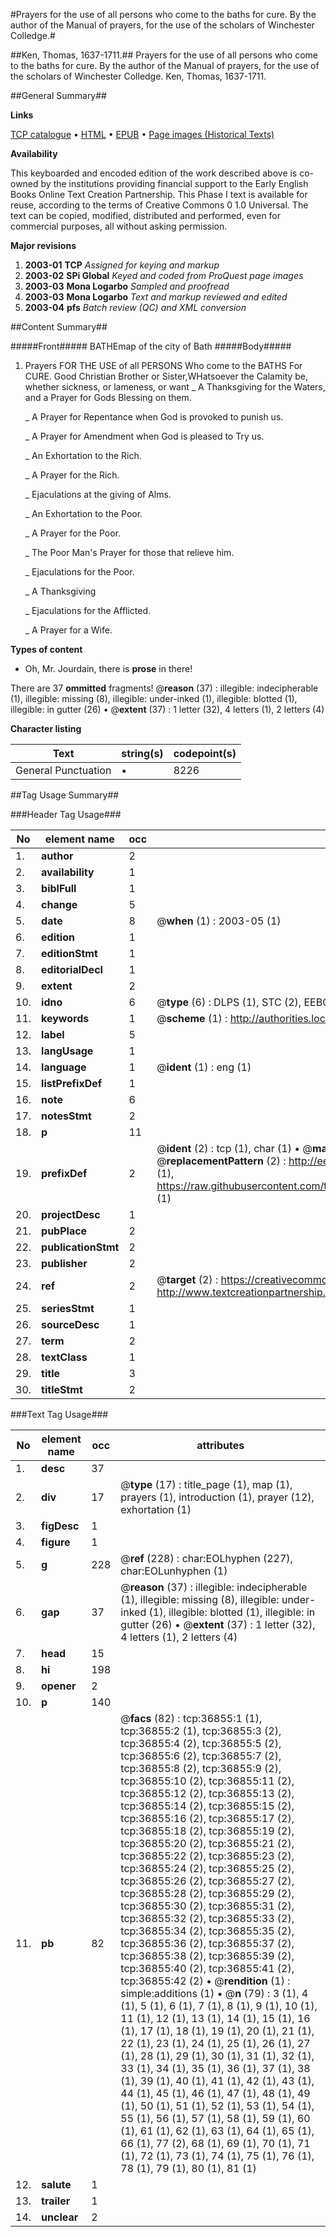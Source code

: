 #Prayers for the use of all persons who come to the baths for cure. By the author of the Manual of prayers, for the use of the scholars of Winchester Colledge.#

##Ken, Thomas, 1637-1711.##
Prayers for the use of all persons who come to the baths for cure. By the author of the Manual of prayers, for the use of the scholars of Winchester Colledge.
Ken, Thomas, 1637-1711.

##General Summary##

**Links**

[TCP catalogue](http://www.ota.ox.ac.uk/tcp/)  • 
[HTML](http://tei.it.ox.ac.uk/tcp/Texts-HTML/free/A47/A47235.html)  • 
[EPUB](http://tei.it.ox.ac.uk/tcp/Texts-EPUB/free/A47/A47235.epub) • 
[Page images (Historical Texts)](https://data.historicaltexts.jisc.ac.uk/view?pubId=eebo-99832382e&pageId=eebo-99832382e-36855-1)

**Availability**

This keyboarded and encoded edition of the
	       work described above is co-owned by the institutions
	       providing financial support to the Early English Books
	       Online Text Creation Partnership. This Phase I text is
	       available for reuse, according to the terms of Creative
	       Commons 0 1.0 Universal. The text can be copied,
	       modified, distributed and performed, even for
	       commercial purposes, all without asking permission.

**Major revisions**

1. __2003-01__ __TCP__ *Assigned for keying and markup*
1. __2003-02__ __SPi Global__ *Keyed and coded from ProQuest page images*
1. __2003-03__ __Mona Logarbo__ *Sampled and proofread*
1. __2003-03__ __Mona Logarbo__ *Text and markup reviewed and edited*
1. __2003-04__ __pfs__ *Batch review (QC) and XML conversion*

##Content Summary##

#####Front#####
BATHEmap of the city of Bath
#####Body#####

1. Prayers FOR THE USE of all PERSONS Who come to the BATHS For CURE.
Good Christian Brother or Sister,WHatsoever the Calamity be, whether sickness, or lameness, or want 
    _ A Thanksgiving for the Waters, and a Prayer for Gods Blessing on them.

    _ A Prayer for Repentance when God is provoked to punish us.

    _ A Prayer for Amendment when God is pleased to Try us.

    _ An Exhortation to the Rich.

    _ A Prayer for the Rich.

    _ Ejaculations at the giving of Alms.

    _ An Exhortation to the Poor.

    _ A Prayer for the Poor.

    _ The Poor Man's Prayer for those that relieve him.

    _ Ejaculations for the Poor.

    _ A Thanksgiving

    _ Ejaculations for the Afflicted.

    _ A Prayer for a Wife.

**Types of content**

  * Oh, Mr. Jourdain, there is **prose** in there!

There are 37 **ommitted** fragments! 
 @__reason__ (37) : illegible: indecipherable (1), illegible: missing (8), illegible: under-inked (1), illegible: blotted (1), illegible: in gutter (26)  •  @__extent__ (37) : 1 letter (32), 4 letters (1), 2 letters (4)

**Character listing**


|Text|string(s)|codepoint(s)|
|---|---|---|
|General Punctuation|•|8226|

##Tag Usage Summary##

###Header Tag Usage###

|No|element name|occ|attributes|
|---|---|---|---|
|1.|__author__|2||
|2.|__availability__|1||
|3.|__biblFull__|1||
|4.|__change__|5||
|5.|__date__|8| @__when__ (1) : 2003-05 (1)|
|6.|__edition__|1||
|7.|__editionStmt__|1||
|8.|__editorialDecl__|1||
|9.|__extent__|2||
|10.|__idno__|6| @__type__ (6) : DLPS (1), STC (2), EEBO-CITATION (1), PROQUEST (1), VID (1)|
|11.|__keywords__|1| @__scheme__ (1) : http://authorities.loc.gov/ (1)|
|12.|__label__|5||
|13.|__langUsage__|1||
|14.|__language__|1| @__ident__ (1) : eng (1)|
|15.|__listPrefixDef__|1||
|16.|__note__|6||
|17.|__notesStmt__|2||
|18.|__p__|11||
|19.|__prefixDef__|2| @__ident__ (2) : tcp (1), char (1)  •  @__matchPattern__ (2) : ([0-9\-]+):([0-9IVX]+) (1), (.+) (1)  •  @__replacementPattern__ (2) : http://eebo.chadwyck.com/downloadtiff?vid=$1&page=$2 (1), https://raw.githubusercontent.com/textcreationpartnership/Texts/master/tcpchars.xml#$1 (1)|
|20.|__projectDesc__|1||
|21.|__pubPlace__|2||
|22.|__publicationStmt__|2||
|23.|__publisher__|2||
|24.|__ref__|2| @__target__ (2) : https://creativecommons.org/publicdomain/zero/1.0/ (1), http://www.textcreationpartnership.org/docs/. (1)|
|25.|__seriesStmt__|1||
|26.|__sourceDesc__|1||
|27.|__term__|2||
|28.|__textClass__|1||
|29.|__title__|3||
|30.|__titleStmt__|2||


###Text Tag Usage###

|No|element name|occ|attributes|
|---|---|---|---|
|1.|__desc__|37||
|2.|__div__|17| @__type__ (17) : title_page (1), map (1), prayers (1), introduction (1), prayer (12), exhortation (1)|
|3.|__figDesc__|1||
|4.|__figure__|1||
|5.|__g__|228| @__ref__ (228) : char:EOLhyphen (227), char:EOLunhyphen (1)|
|6.|__gap__|37| @__reason__ (37) : illegible: indecipherable (1), illegible: missing (8), illegible: under-inked (1), illegible: blotted (1), illegible: in gutter (26)  •  @__extent__ (37) : 1 letter (32), 4 letters (1), 2 letters (4)|
|7.|__head__|15||
|8.|__hi__|198||
|9.|__opener__|2||
|10.|__p__|140||
|11.|__pb__|82| @__facs__ (82) : tcp:36855:1 (1), tcp:36855:2 (1), tcp:36855:3 (2), tcp:36855:4 (2), tcp:36855:5 (2), tcp:36855:6 (2), tcp:36855:7 (2), tcp:36855:8 (2), tcp:36855:9 (2), tcp:36855:10 (2), tcp:36855:11 (2), tcp:36855:12 (2), tcp:36855:13 (2), tcp:36855:14 (2), tcp:36855:15 (2), tcp:36855:16 (2), tcp:36855:17 (2), tcp:36855:18 (2), tcp:36855:19 (2), tcp:36855:20 (2), tcp:36855:21 (2), tcp:36855:22 (2), tcp:36855:23 (2), tcp:36855:24 (2), tcp:36855:25 (2), tcp:36855:26 (2), tcp:36855:27 (2), tcp:36855:28 (2), tcp:36855:29 (2), tcp:36855:30 (2), tcp:36855:31 (2), tcp:36855:32 (2), tcp:36855:33 (2), tcp:36855:34 (2), tcp:36855:35 (2), tcp:36855:36 (2), tcp:36855:37 (2), tcp:36855:38 (2), tcp:36855:39 (2), tcp:36855:40 (2), tcp:36855:41 (2), tcp:36855:42 (2)  •  @__rendition__ (1) : simple:additions (1)  •  @__n__ (79) : 3 (1), 4 (1), 5 (1), 6 (1), 7 (1), 8 (1), 9 (1), 10 (1), 11 (1), 12 (1), 13 (1), 14 (1), 15 (1), 16 (1), 17 (1), 18 (1), 19 (1), 20 (1), 21 (1), 22 (1), 23 (1), 24 (1), 25 (1), 26 (1), 27 (1), 28 (1), 29 (1), 30 (1), 31 (1), 32 (1), 33 (1), 34 (1), 35 (1), 36 (1), 37 (1), 38 (1), 39 (1), 40 (1), 41 (1), 42 (1), 43 (1), 44 (1), 45 (1), 46 (1), 47 (1), 48 (1), 49 (1), 50 (1), 51 (1), 52 (1), 53 (1), 54 (1), 55 (1), 56 (1), 57 (1), 58 (1), 59 (1), 60 (1), 61 (1), 62 (1), 63 (1), 64 (1), 65 (1), 66 (1), 77 (2), 68 (1), 69 (1), 70 (1), 71 (1), 72 (1), 73 (1), 74 (1), 75 (1), 76 (1), 78 (1), 79 (1), 80 (1), 81 (1)|
|12.|__salute__|1||
|13.|__trailer__|1||
|14.|__unclear__|2||
